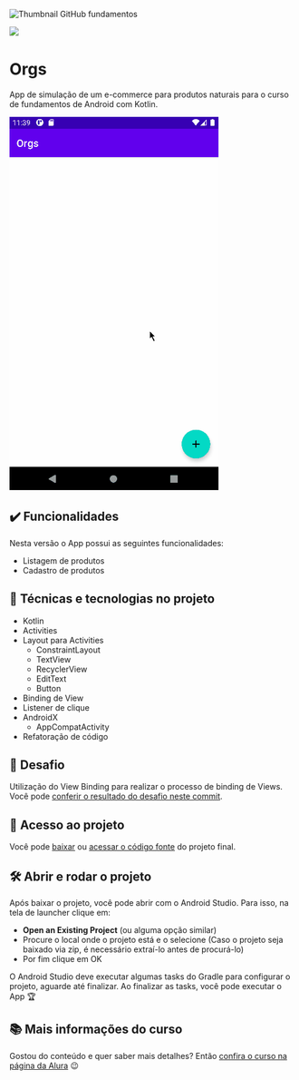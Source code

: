 ![Thumbnail GitHub fundamentos](https://user-images.githubusercontent.com/8989346/123303626-61a14600-d4f4-11eb-857b-11cd11a19f03.png)

![](https://img.shields.io/github/license/alura-cursos/android-com-kotlin-fundamentos)

# Orgs 

App de simulação de um e-commerce para produtos naturais para o curso de fundamentos de Android com Kotlin.

![](img/amostra.gif)

## ✔️ Funcionalidades

Nesta versão o App possui as seguintes funcionalidades:
 
- Listagem de produtos
- Cadastro de produtos

## 🔨 Técnicas e tecnologias no projeto 

- Kotlin
- Activities
- Layout para Activities
    - ConstraintLayout
    - TextView
    - RecyclerView
    - EditText
    - Button
- Binding de View
- Listener de clique
- AndroidX
    - AppCompatActivity
- Refatoração de código

## 🎯 Desafio

Utilização do View Binding para realizar o processo de binding de Views. Você pode [conferir o resultado do desafio neste commit](https://github.com/alura-cursos/android-com-kotlin-fundamentos/commit/e515fca9480c610200f9f13d6ac3c504fd130e07).

## 📂 Acesso ao projeto

Você pode [baixar](https://github.com/alura-cursos/android-com-kotlin-fundamentos/archive/refs/heads/aula-8.zip) ou [acessar o código fonte](https://github.com/alura-cursos/android-com-kotlin-fundamentos/tree/aula-8) do projeto final.

## 🛠️ Abrir e rodar o projeto

Após baixar o projeto, você pode abrir com o Android Studio. Para isso, na tela de launcher clique em:

- **Open an Existing Project** (ou alguma opção similar)
- Procure o local onde o projeto está e o selecione (Caso o projeto seja baixado via zip, é necessário extraí-lo antes de procurá-lo)
- Por fim clique em OK

O Android Studio deve executar algumas tasks do Gradle para configurar o projeto, aguarde até finalizar. Ao finalizar as tasks, você pode executar o App 🏆 

## 📚 Mais informações do curso

Gostou do conteúdo e quer saber mais detalhes? Então [confira o curso na página da Alura](https://www.alura.com.br/curso-online-fundamentos-android-kotlin) 😉
